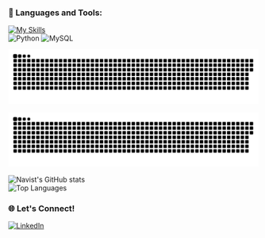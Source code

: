 ### 🚀 Languages and Tools:
[![My Skills](https://skillicons.dev/icons?i=python,mysql,vsvode,sublime,windows,regex,opencv,html,github,gmail,django,bots,arduino)](https://skillicons.dev)<br>
![Python](https://img.shields.io/badge/Python-3776AB?style=flat&logo=python&logoColor=white)
![MySQL](https://img.shields.io/badge/MySQL-005C84?style=flat&logo=mysql&logoColor=white)

![Snake animation](https://github.com/Navist/Navist/blob/output/github-snake-dark.svg)

<picture>
  <source media="(prefers-color-scheme: dark)" srcset="github-snake-dark.svg" />
  <source media="(prefers-color-scheme: light)" srcset="github-snake.svg" />
  <img alt="github-snake" src="github-snake.svg" />
</picture>

![Navist's GitHub stats](https://github-readme-stats.vercel.app/api?username=Navist&show_icons=true&theme=tokyonight)<br>
![Top Languages](https://github-readme-stats.vercel.app/api/top-langs/?username=Navist&layout=compact&theme=tokyonight)


### 🌐 Let's Connect!
[![LinkedIn](https://img.shields.io/badge/LinkedIn-blue?style=flat&logo=linkedin)](https://www.linkedin.com/in/charleszwright/)
